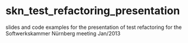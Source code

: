skn_test_refactoring_presentation
=================================

slides and code examples for the presentation of test refactoring for the Softwerkskammer Nürnberg meeting Jan/2013